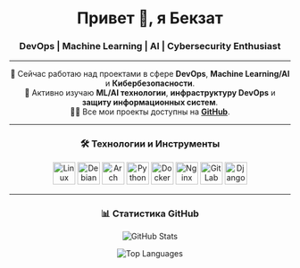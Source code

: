 <h1 align="center">Привет 👋, я Бекзат</h1>
<h3 align="center">DevOps | Machine Learning | AI | Cybersecurity Enthusiast</h3>

---

<p align="center">
  🔭 Сейчас работаю над проектами в сфере <b>DevOps</b>, <b>Machine Learning/AI</b> и <b>Кибербезопасности</b>.<br>
  🌱 Активно изучаю <b>ML/AI технологии</b>, <b>инфраструктуру DevOps</b> и <b>защиту информационных систем</b>.<br>
  👨‍💻 Все мои проекты доступны на <a href="[https://github.com/forGoodtime](https://github.com/forGoodtime?tab=repositories)"><b>GitHub</b></a>.
</p>

---

<h3 align="center">🛠️ Технологии и Инструменты</h3>
<p align="center">
  <img src="https://cdn.jsdelivr.net/gh/devicons/devicon/icons/linux/linux-original.svg" width="40" height="40" alt="Linux"/>
  <img src="https://cdn.jsdelivr.net/gh/devicons/devicon/icons/debian/debian-original.svg" width="40" height="40" alt="Debian"/>
  <img src="https://cdn.jsdelivr.net/gh/devicons/devicon/icons/archlinux/archlinux-original.svg" width="40" height="40" alt="Arch Linux"/>
  <img src="https://cdn.jsdelivr.net/gh/devicons/devicon/icons/python/python-original.svg" width="40" height="40" alt="Python"/>
  <img src="https://cdn.jsdelivr.net/gh/devicons/devicon/icons/docker/docker-original.svg" width="40" height="40" alt="Docker"/>
  <img src="https://cdn.jsdelivr.net/gh/devicons/devicon/icons/nginx/nginx-original.svg" width="40" height="40" alt="Nginx"/>
  <img src="https://cdn.jsdelivr.net/gh/devicons/devicon/icons/gitlab/gitlab-original.svg" width="40" height="40" alt="GitLab CI/CD"/>
  <img src="https://cdn.jsdelivr.net/gh/devicons/devicon/icons/django/django-plain.svg" width="40" height="40" alt="Django"/>
</p>

---

<h3 align="center">📊 Статистика GitHub</h3>
<p align="center">
  <img src="https://github-readme-stats.vercel.app/api?username=forGoodtime&show_icons=true&theme=radical" alt="GitHub Stats"/>
</p>
<p align="center">
  <img src="https://github-readme-stats.vercel.app/api/top-langs/?username=forGoodtime&layout=compact&theme=radical" alt="Top Languages"/>
</p>
